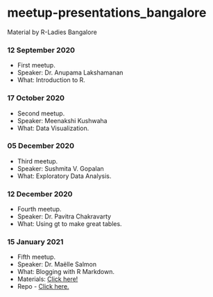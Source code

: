 # meetup-presentations_bangalore
Material by R-Ladies Bangalore

### 12 September 2020
- First meetup.
- Speaker: Dr. Anupama Lakshamanan
- What: Introduction to R.

### 17 October 2020
- Second meetup.
- Speaker: Meenakshi Kushwaha
- What: Data Visualization.

### 05 December 2020
- Third meetup.
- Speaker: Sushmita V. Gopalan
- What: Exploratory Data Analysis.

### 12 December 2020
- Fourth meetup.
- Speaker: Dr. Pavitra Chakravarty
- What: Using gt to make great tables.

### 15 January 2021
- Fifth meetup.
- Speaker: Dr. Maëlle Salmon
- What: Blogging with R Markdown.
- Materials: [Click here!](https://rmd-blogging-blr.netlify.app/)
- Repo - [Click here.](https://github.com/maelle/rladies-blr-rmd-blogging)
